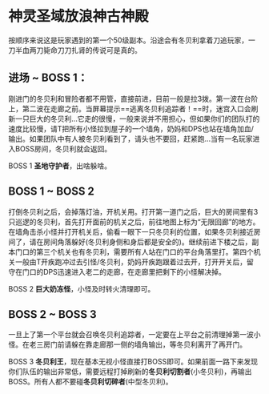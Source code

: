 # 神灵圣域放浪神古神殿

按顺序来说这是玩家遇到的第一个50级副本。沿途会有冬贝利拿着刀追玩家，一刀半血两刀毙命刀刀扎肾的传说可是真的。

## 进场 ~ BOSS 1：

刚进门的冬贝利和冒险者都不用管，直接前进，目前一般是拉3拨。第一波在台阶上，第二波在走廊之前。当屏幕提示==逃离冬贝利追踪者！==时，迷宫入口会刷新一只巨大的冬贝利…它走的很慢，一般来说并不用担心，但如果你们的团队打的速度比较慢，请<Role name="tank" />T把所有小怪拉到屋子的一个墙角，<Role name="healer" />奶妈和<Role name="dps" />DPS也站在墙角加血/输出。如果团队中有人被冬贝利看到了，请头也不要回，赶紧跑…当有一名玩家进入BOSS房间，冬贝利就会返回。

BOSS 1 **圣地守护者**，出啥躲啥。

## BOSS 1 ~ BOSS 2

打倒冬贝利之后，会掉落灯油，开机关用。打开第一道门之后，巨大的房间里有3只巡逻的冬贝利，首先打开面前的机关之后，前往地图上标为“无限回廊”的地方。在墙角击杀小怪并打开机关后，偷看一眼下一只冬贝利的位置，如果冬贝利接近房间了，请在房间角落躲好(冬贝利身侧和身后都是安全的)。继续前进下楼之后，副本门口的第三个机关也有冬贝利，需要<Role name="tank" /><Role name="healer" /><Role name="dps" />所有人站在门口的平台角落里打。第四个机关一般由<Role name="tank" />T开疾跑冲过去引怪/冬贝利，<Role name="healer" />奶妈开疾跑跟着过去开，打开开关后，留守在门口的<Role name="dps" />DPS迅速进入老二的走廊，在走廊里把剩下的小怪解决掉。

BOSS 2 **巨大奶冻怪**，小怪及时转火清理即可。

## BOSS 2 ~ BOSS 3

一旦上了第一个平台就会召唤冬贝利追踪者，一定要在上平台之前清理掉第一波小怪。在老三房门前请躲在靠走廊那一侧的墙角输出，等冬贝利离开了再开门。

BOSS 3 **冬贝利王**，现在基本无视小怪直接打BOSS即可。如果前面一路下来发现你们队伍的输出非常低，需要远程打掉刷新的**冬贝利切割者**(小冬贝利)，再输出BOSS。所有人都不要碰**冬贝利切碎者**(中型冬贝利)。